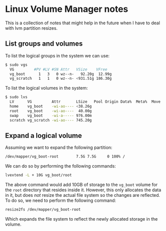 # Linux Volume Manager notes

This is a collection of notes that might help in the future when I have to deal with lvm
partition resizes.

## List groups and volumes

To list the logical groups in the system we can use:

```bash
$ sudo vgs
  VG         #PV #LV #SN Attr   VSize    VFree
  vg_boot      1   3   0 wz--n-   92.20g  12.99g
  vg_scratch   1   1   0 wz--n- <931.51g 186.30g
```

To list the logical volumes in the system:

```bash
$ sudo lvs
  LV      VG         Attr       LSize   Pool Origin Data%  Meta%  Move Log Cpy%Sync Convert
  home    vg_boot    -wi-ao---- <38.26g
  root    vg_boot    -wi-ao----  40.00g
  swap    vg_boot    -wi-a----- 976.00m
  scratch vg_scratch -wi-ao---- 745.20g
```

## Expand a logical volume

Assuming we want to expand the following partition:

```bash
/dev/mapper/vg_boot-root        7.5G 7.5G     0 100% /
```

We can do so by performing the following commands:

```bash
lvextend -L + 10G vg_boot/root
```

The above command would add 10GB of storage to the `vg_boot` volume for the `root`
directory that resides inside it. However, this only allocates the data in it, but
does _not_ resize the actual file system so the changes are reflected. To do so, we
need to perform the following command:

```bash
resize2fs /dev/mapper/vg_boot-root
```

Which expands the file system to reflect the newly allocated storage in the volume.
